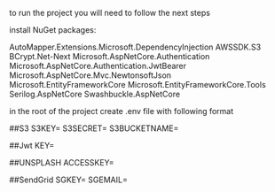 to run the project you will need to follow the next steps

install NuGet packages:

AutoMapper.Extensions.Microsoft.DependencyInjection
AWSSDK.S3
BCrypt.Net-Next
Microsoft.AspNetCore.Authentication
Microsoft.AspNetCore.Authentication.JwtBearer
Microsoft.AspNetCore.Mvc.NewtonsoftJson
Microsoft.EntityFrameworkCore
Microsoft.EntityFrameworkCore.Tools
Serilog.AspNetCore
Swashbuckle.AspNetCore

in the root of the project create .env file with following format

##S3
S3KEY= 
S3SECRET=
S3BUCKETNAME=

##Jwt
KEY=

##UNSPLASH
ACCESSKEY=

##SendGrid
SGKEY=
SGEMAIL=


